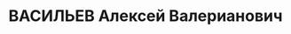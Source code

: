 ---
title: ВАСИЛЬЕВ Алексей Валерианович
description: 'Род. в 1917, Приамурское ген.-губ., Забайкальская обл. Проживал: Красноярский
  кр., Хакасская АО, ст. Абакан. Поездной вагонный мастер станции Абакан

  Арестован 18.06.1937. Обв.: участие в к.-р. организации. Приговор: ВК ВС СССР, 20.07.1938
  – 10 лет ИТЛ.

  Реабилитирован Прокуратурой Красноярского края 15.12.1996'
---